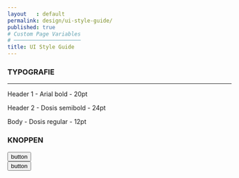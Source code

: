 ```yaml
---
layout   : default
permalink: design/ui-style-guide/
published: true
# Custom Page Variables
# ─────────────────────
title: UI Style Guide
---
```

<div class="container">
    <div class="row">
        <h3> TYPOGRAFIE </h3>
        <hr>
        <div class="col-lg-12">
        <p class="tekst_arial"> Header 1 - Arial bold - 20pt</p>
        <p class="tekst_dosis_H2"> Header 2 - Dosis semibold - 24pt</p>
        <p class="tekst_dosis_B"> Body - Dosis regular - 12pt</p>
    </div>
    </div>
    <div class="row">
        <h3 class="mt-4"> KNOPPEN </h3>
        <div class="col-lg-2">
          <button type="button" class="button_afgerond button">button</button><br>
        </div>
        <div class="col-lg-2">
          <button type="button" class="button_afgerond button">button</button><br>
        </div>
    </div>
</div>